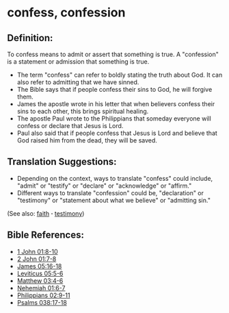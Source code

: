 # confess, confession #

## Definition: ##

To confess means to admit or assert that something is true. A "confession" is a statement or admission that something is true. 

* The term "confess" can refer to boldly stating the truth about God. It can also refer to admitting that we have sinned.
* The Bible says that if people confess their sins to God, he will forgive them.
* James the apostle wrote in his letter that when believers confess their sins to each other, this brings spiritual healing.
* The apostle Paul wrote to the Philippians that someday everyone will confess or declare that Jesus is Lord.
* Paul also said that if people confess that Jesus is Lord and believe that God raised him from the dead, they will be saved.

## Translation Suggestions: ##

* Depending on the context, ways to translate "confess" could include, "admit" or "testify" or "declare" or "acknowledge" or "affirm."
* Different ways to translate "confession" could be, "declaration" or "testimony" or "statement about what we believe" or "admitting sin."

(See also: [faith](../kt/faith.md) **·** [testimony](../kt/testimony.md))

## Bible References: ##

* [1 John 01:8-10](https://door43.org/en/bible/notes/1jn/01/08)
* [2 John 01:7-8](https://door43.org/en/bible/notes/2jn/01/07)
* [James 05:16-18](https://door43.org/en/bible/notes/jas/05/16)
* [Leviticus 05:5-6](https://door43.org/en/bible/notes/lev/05/05)
* [Matthew 03:4-6](https://door43.org/en/bible/notes/mat/03/04)
* [Nehemiah 01:6-7](https://door43.org/en/bible/notes/neh/01/06)
* [Philippians 02:9-11](https://door43.org/en/bible/notes/php/02/09)
* [Psalms 038:17-18](https://door43.org/en/bible/notes/psa/038/017)


